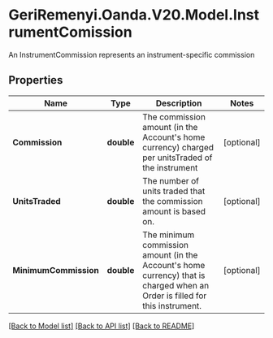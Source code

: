 # GeriRemenyi.Oanda.V20.Model.InstrumentComission
An InstrumentCommission represents an instrument-specific commission
## Properties

Name | Type | Description | Notes
------------ | ------------- | ------------- | -------------
**Commission** | **double** | The commission amount (in the Account&#39;s home currency) charged per unitsTraded of the instrument | [optional] 
**UnitsTraded** | **double** | The number of units traded that the commission amount is based on. | [optional] 
**MinimumCommission** | **double** | The minimum commission amount (in the Account&#39;s home currency) that is charged when an Order is filled for this instrument. | [optional] 

[[Back to Model list]](../README.md#documentation-for-models) [[Back to API list]](../README.md#documentation-for-api-endpoints) [[Back to README]](../README.md)

